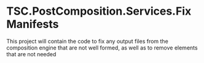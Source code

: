 # TSC.PostComposition.Services.FixManifests
This project will contain the code to fix any output files from the composition engine that are not well formed, as well as to remove elements that are not needed
